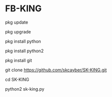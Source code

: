 # FB-KING
pkg update 

pkg upgrade 

pkg install python 

pkg install python2 

pkg install git 

git clone https://github.com/skcayber/SK-KING.git

cd SK-KING

python2 sk-king.py
